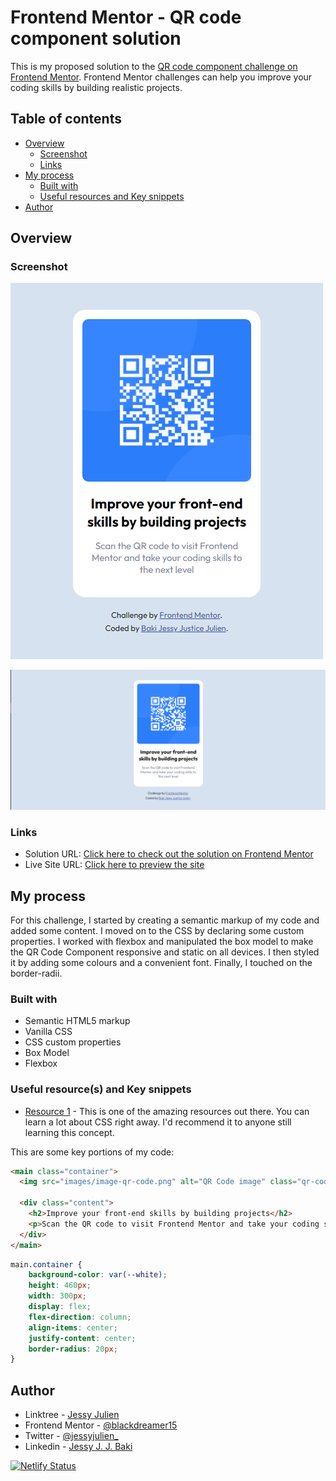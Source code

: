 # Frontend Mentor - QR code component solution

This is my proposed solution to the [QR code component challenge on Frontend Mentor](https://www.frontendmentor.io/challenges/qr-code-component-iux_sIO_H).
Frontend Mentor challenges can help you improve your coding skills by building realistic projects. 

## Table of contents

- [Overview](#overview)
  - [Screenshot](#screenshot)
  - [Links](#links)
- [My process](#my-process)
  - [Built with](#built-with)
  - [Useful resources and Key snippets](#useful-resources-and-key-snippets)
- [Author](#author)


## Overview

### Screenshot

![Mobile Preview](./preview/Screenshot%20(855).png)

![Desktop Preview](./preview/Screenshot%20(856).png)


### Links

- Solution URL: [Click here to check out the solution on Frontend Mentor](https://www.frontendmentor.io/solutions/qr-code-component-project-rJ9h8KLm9)
- Live Site URL: [Click here to preview the site](https://qr-code-component-page.netlify.app/)

## My process
For this challenge, I started by creating a semantic markup of my code and added some content. I moved on to the CSS by declaring some custom properties. I worked with flexbox and manipulated the box model to make the QR Code Component responsive and static on all devices. I then styled it by adding some colours and a convenient font. Finally, I touched on the border-radii.


### Built with

- Semantic HTML5 markup
- Vanilla CSS
- CSS custom properties
- Box Model
- Flexbox


### Useful resource(s) and Key snippets

- [Resource 1](https://www.w3schools.com/css/) - This is one of the amazing resources out there. You can learn a lot about CSS right away. I'd recommend it to anyone still learning this concept.

This are some key portions of my code:

```html
<main class="container">
  <img src="images/image-qr-code.png" alt="QR Code image" class="qr-code-img">
  
  <div class="content">
    <h2>Improve your front-end skills by building projects</h2>
    <p>Scan the QR code to visit Frontend Mentor and take your coding skills to the next level</p>
  </div>
</main>
```
```css
main.container {
    background-color: var(--white);
    height: 460px;
    width: 300px;
    display: flex;
    flex-direction: column;
    align-items: center;
    justify-content: center;
    border-radius: 20px;
}
```

## Author

- Linktree - [Jessy Julien](https://www.linktr.ee/jessyjulien_)
- Frontend Mentor - [@blackdreamer15](https://www.frontendmentor.io/profile/blackdreamer15)
- Twitter - [@jessyjulien_](https://www.twitter.com/jessyjulien_)
- Linkedin - [Jessy J. J. Baki](https://www.linkedin.com/in/jessy-justice-julien-baki/)


[![Netlify Status](https://api.netlify.com/api/v1/badges/7f13abc3-5452-4181-b448-d3b0483d6a18/deploy-status)](https://app.netlify.com/sites/qr-code-component-page/deploys)
